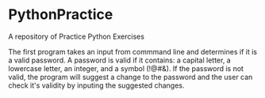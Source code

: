 # PythonPractice
A repository of Practice Python Exercises

The first program takes an input from commmand line and determines if it is a valid password.  A password is valid if it contains:  a capital letter, a lowercase letter, an integer, and a symbol (!@#&).  If the password is not valid, the program will suggest a change to the password and the user can check it's validity by inputing the suggested changes.
